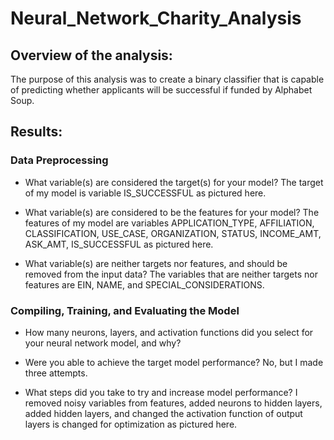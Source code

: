 # Neural_Network_Charity_Analysis

## Overview of the analysis: 
The purpose of this analysis was to create a binary classifier that is capable of predicting whether applicants will be successful if funded by Alphabet Soup.

## Results: 

### Data Preprocessing

* What variable(s) are considered the target(s) for your model?
The target of my model is variable IS_SUCCESSFUL as pictured here.

* What variable(s) are considered to be the features for your model?
The features of my model are variables APPLICATION_TYPE, AFFILIATION,	CLASSIFICATION,	USE_CASE,	ORGANIZATION,	STATUS,	INCOME_AMT,	ASK_AMT,	IS_SUCCESSFUL as pictured here.

* What variable(s) are neither targets nor features, and should be removed from the input data?
The variables that are neither targets nor features are EIN, NAME, and SPECIAL_CONSIDERATIONS. 

### Compiling, Training, and Evaluating the Model

* How many neurons, layers, and activation functions did you select for your neural network model, and why?

* Were you able to achieve the target model performance?
No, but I made three attempts.

* What steps did you take to try and increase model performance?
I removed noisy variables from features, added neurons to hidden layers, added hidden layers, and changed the activation function of output layers is changed for optimization as pictured here.

